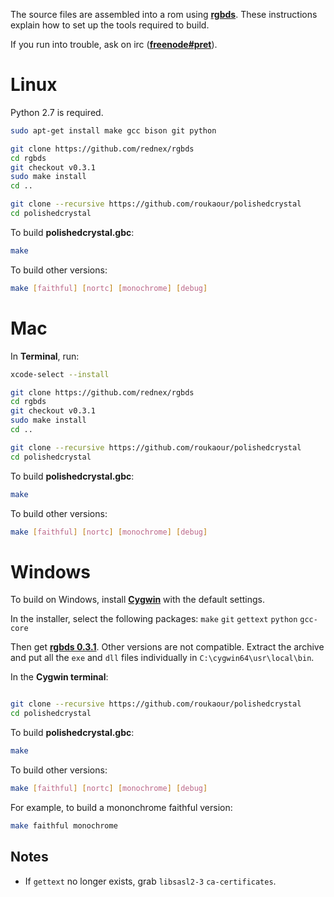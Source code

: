 The source files are assembled into a rom using [**rgbds**](https://github.com/rednex/rgbds).
These instructions explain how to set up the tools required to build.

If you run into trouble, ask on irc ([**freenode#pret**](https://kiwiirc.com/client/irc.freenode.net/?#pret)).


# Linux

Python 2.7 is required.

```bash
sudo apt-get install make gcc bison git python

git clone https://github.com/rednex/rgbds
cd rgbds
git checkout v0.3.1
sudo make install
cd ..

git clone --recursive https://github.com/roukaour/polishedcrystal
cd polishedcrystal
```

To build **polishedcrystal.gbc**:

```bash
make
```

To build other versions:

```bash
make [faithful] [nortc] [monochrome] [debug]
```


# Mac

In **Terminal**, run:

```bash
xcode-select --install

git clone https://github.com/rednex/rgbds
cd rgbds
git checkout v0.3.1
sudo make install
cd ..

git clone --recursive https://github.com/roukaour/polishedcrystal
cd polishedcrystal
```

To build **polishedcrystal.gbc**:

```bash
make
```

To build other versions:

```bash
make [faithful] [nortc] [monochrome] [debug]
```


# Windows

To build on Windows, install [**Cygwin**](http://cygwin.com/install.html) with the default settings.

In the installer, select the following packages: `make` `git` `gettext` `python` `gcc-core`

Then get [**rgbds 0.3.1**](https://github.com/bentley/rgbds/releases/). Other versions are not compatible. Extract the archive and put all the `exe` and `dll` files individually in `C:\cygwin64\usr\local\bin`.

In the **Cygwin terminal**:

```bash

git clone --recursive https://github.com/roukaour/polishedcrystal
cd polishedcrystal
```

To build **polishedcrystal.gbc**:

```bash
make
```

To build other versions:

```bash
make [faithful] [nortc] [monochrome] [debug]
```

For example, to build a mononchrome faithful version:

```bash
make faithful monochrome
```

## Notes

* If `gettext` no longer exists, grab `libsasl2-3` `ca-certificates`.
